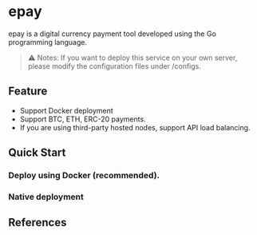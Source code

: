 # epay

epay is a digital currency payment tool developed using the Go programming language.

> ⚠️ Notes: If you want to deploy this service on your own server, please modify the configuration files under /configs.

## Feature
* Support Docker deployment
* Support BTC, ETH, ERC-20 payments.
* If you are using third-party hosted nodes, support API load balancing.

## Quick Start

### Deploy using Docker (recommended).


### Native deployment


## References
